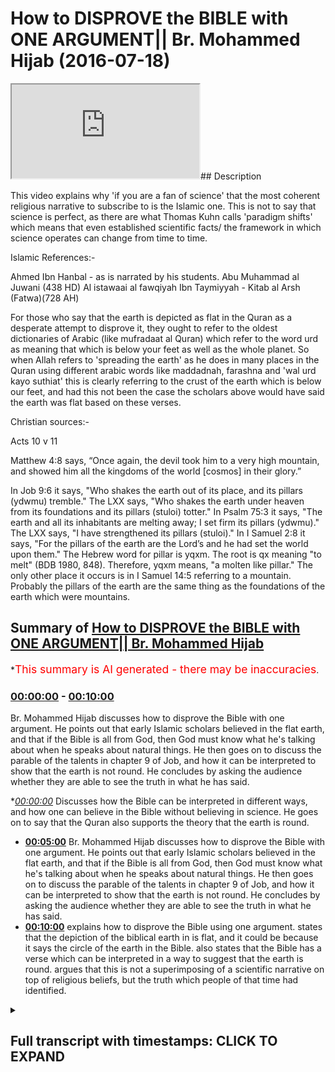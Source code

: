 # How to DISPROVE the BIBLE with ONE ARGUMENT|| Br. Mohammed Hijab (2016-07-18)

<iframe loading='lazy' src='https://www.youtube.com/embed/xQDU-eZ8dYg'></iframe>## Description

This video explains why 'if you are a fan of science' that the most coherent religious narrative to subscribe to is the Islamic one. This is not to say that science is perfect, as there are what Thomas Kuhn calls 'paradigm shifts' which means that even established scientific facts/ the framework in which science operates can change from time to time.

Islamic References:-

Ahmed Ibn Hanbal  - as is narrated by his students. 
 Abu Muhammad al Juwani (438 HD) Al istawaai al fawqiyah 
Ibn Taymiyyah - Kitab al Arsh (Fatwa)(728 AH)

For those who say that the earth is depicted as flat in the Quran as a desperate attempt to disprove it, they ought to refer to the oldest dictionaries of Arabic (like mufradaat al Quran) which refer to the word urd as meaning that which is below your feet as well as the whole planet. So when Allah refers to 'spreading the earth' as he does in many places in the Quran using different arabic words like maddadnah, farashna and 'wal urd kayo suthiat' this is clearly referring to the crust of the earth which is below our feet, and had this not been the case the scholars above would have said the earth was flat based on these verses. 

Christian sources:- 

Acts 10 v 11 

Matthew 4:8 says, “Once again, the devil took him to a very high mountain, and showed him all the kingdoms of the world [cosmos] in their glory.”

In Job 9:6 it says, "Who shakes the earth out of its place, and its pillars (ydwmu) tremble." The LXX says, "Who shakes the earth under heaven from its foundations and its pillars (stuloi) totter." In Psalm 75:3 it says, "The earth and all its inhabitants are melting away; I set firm its pillars (ydwmu)." The LXX says, "I have strengthened its pillars (stuloi)." In I Samuel 2:8 it says, "For the pillars of the earth are the Lord’s and he had set the world upon them." The Hebrew word for pillar is yqxm. The root is qx meaning "to melt" (BDB 1980, 848). Therefore, yqxm means, "a molten like pillar." The only other place it occurs is in I Samuel 14:5 referring to a mountain. Probably the pillars of the earth are the same thing as the foundations of the earth which were mountains.

## Summary of [How to DISPROVE the BIBLE with ONE ARGUMENT|| Br. Mohammed Hijab](https://www.youtube.com/watch?v=xQDU-eZ8dYg)


*<span style="color:red; font-size:125%">This summary is AI generated - there may be inaccuracies</span>.

### [00:00:00](https://www.youtube.com/watch?v=xQDU-eZ8dYg&t=0) - [00:10:00](https://www.youtube.com/watch?v=xQDU-eZ8dYg&t=600)

 Br. Mohammed Hijab discusses how to disprove the Bible with one argument. He points out that early Islamic scholars believed in the flat earth, and that if the Bible is all from God, then God must know what he's talking about when he speaks about natural things. He then goes on to discuss the parable of the talents in chapter 9 of Job, and how it can be interpreted to show that the earth is not round. He concludes by asking the audience whether they are able to see the truth in what he has said.

**[00:00:00](https://www.youtube.com/watch?v=xQDU-eZ8dYg&t=0)* Discusses how the Bible can be interpreted in different ways, and how one can believe in the Bible without believing in science. He goes on to say that the Quran also supports the theory that the earth is round.
* **[00:05:00](https://www.youtube.com/watch?v=xQDU-eZ8dYg&t=300)**  Br. Mohammed Hijab discusses how to disprove the Bible with one argument. He points out that early Islamic scholars believed in the flat earth, and that if the Bible is all from God, then God must know what he's talking about when he speaks about natural things. He then goes on to discuss the parable of the talents in chapter 9 of Job, and how it can be interpreted to show that the earth is not round. He concludes by asking the audience whether they are able to see the truth in what he has said.
* **[00:10:00](https://www.youtube.com/watch?v=xQDU-eZ8dYg&t=600)** explains how to disprove the Bible using one argument.  states that the depiction of the biblical earth in is flat, and it could be because it says the circle of the earth in the Bible.  also states that the Bible has a verse which can be interpreted in a way to suggest that the earth is round.  argues that this is not a superimposing of a scientific narrative on top of religious beliefs, but the truth which people of that time had identified.

<details><summary><h2>Full transcript with timestamps: CLICK TO EXPAND</h2></summary>

[0:00:00](https://youtu.be/xQDU-eZ8dYg?t=0) and adidas fee so he also daddy what do  
[0:00:06](https://youtu.be/xQDU-eZ8dYg?t=6) I either would you me I thought that's  
[0:00:12](https://youtu.be/xQDU-eZ8dYg?t=12) just I'd you know I was just saying to  
[0:00:13](https://youtu.be/xQDU-eZ8dYg?t=13) you what should ever get more time  
[0:00:15](https://youtu.be/xQDU-eZ8dYg?t=15) Jackie Chan just your first episode new  
[0:00:21](https://youtu.be/xQDU-eZ8dYg?t=21) car basically was that well will sent  
[0:00:23](https://youtu.be/xQDU-eZ8dYg?t=23) you as I do respect I do respect for you  
[0:00:26](https://youtu.be/xQDU-eZ8dYg?t=26) guys a colorful your Christians and your  
[0:00:28](https://youtu.be/xQDU-eZ8dYg?t=28) literalists and you believe in the Bible  
[0:00:29](https://youtu.be/xQDU-eZ8dYg?t=29) as is and you know why I respect that I  
[0:00:31](https://youtu.be/xQDU-eZ8dYg?t=31) do really respect that because in the  
[0:00:35](https://youtu.be/xQDU-eZ8dYg?t=35) West that we've had this kind of  
[0:00:36](https://youtu.be/xQDU-eZ8dYg?t=36) revolution Enlightenment period and  
[0:00:37](https://youtu.be/xQDU-eZ8dYg?t=37) scientific revolution dust relation all  
[0:00:39](https://youtu.be/xQDU-eZ8dYg?t=39) these different things have led people  
[0:00:42](https://youtu.be/xQDU-eZ8dYg?t=42) to insert interpreting the Bible which  
[0:00:43](https://youtu.be/xQDU-eZ8dYg?t=43) in a way which doesn't fit the classic  
[0:00:45](https://youtu.be/xQDU-eZ8dYg?t=45) works of Jesus which is actually for it  
[0:00:47](https://youtu.be/xQDU-eZ8dYg?t=47) is not in line with you know the the  
[0:00:51](https://youtu.be/xQDU-eZ8dYg?t=51) actual way that people we should  
[0:00:52](https://youtu.be/xQDU-eZ8dYg?t=52) interpret in a pot and the truth can't  
[0:00:54](https://youtu.be/xQDU-eZ8dYg?t=54) change can it so if you believe in the  
[0:00:56](https://youtu.be/xQDU-eZ8dYg?t=56) Bible you believe in the Bible  
[0:00:58](https://youtu.be/xQDU-eZ8dYg?t=58) yeah yeah you believe in it the Bible in  
[0:01:00](https://youtu.be/xQDU-eZ8dYg?t=60) a way which is straightforward the text  
[0:01:04](https://youtu.be/xQDU-eZ8dYg?t=64) speaks for itself  
[0:01:04](https://youtu.be/xQDU-eZ8dYg?t=64) is from God right yeah alright so while  
[0:01:08](https://youtu.be/xQDU-eZ8dYg?t=68) we're speaking Jim about and I hopefully  
[0:01:10](https://youtu.be/xQDU-eZ8dYg?t=70) get you involved I know you're  
[0:01:11](https://youtu.be/xQDU-eZ8dYg?t=71) interesting person to speak to and you  
[0:01:14](https://youtu.be/xQDU-eZ8dYg?t=74) gonna bid like mine a general I like to  
[0:01:15](https://youtu.be/xQDU-eZ8dYg?t=75) bid thank you Sheikh how do you shave me  
[0:01:18](https://youtu.be/xQDU-eZ8dYg?t=78) like this quite nice  
[0:01:22](https://youtu.be/xQDU-eZ8dYg?t=82) seriously we have a lot of the vapors  
[0:01:24](https://youtu.be/xQDU-eZ8dYg?t=84) I'm a discussion person I'm taking one  
[0:01:26](https://youtu.be/xQDU-eZ8dYg?t=86) too I mean Jesus so what we're saying  
[0:01:28](https://youtu.be/xQDU-eZ8dYg?t=88) was really the point I was going to make  
[0:01:31](https://youtu.be/xQDU-eZ8dYg?t=91) was just one way I'm not saying that  
[0:01:33](https://youtu.be/xQDU-eZ8dYg?t=93) science just as a disclaimer as a caveat  
[0:01:35](https://youtu.be/xQDU-eZ8dYg?t=95) I'm not saying that science is the  
[0:01:38](https://youtu.be/xQDU-eZ8dYg?t=98) measuring stick by which influent off' i  
[0:01:41](https://youtu.be/xQDU-eZ8dYg?t=101) whether religion is true or not true it  
[0:01:44](https://youtu.be/xQDU-eZ8dYg?t=104) in an in a complete sense i think that  
[0:01:46](https://youtu.be/xQDU-eZ8dYg?t=106) would be an extreme case and the reason  
[0:01:48](https://youtu.be/xQDU-eZ8dYg?t=108) why that is is because i believe that  
[0:01:50](https://youtu.be/xQDU-eZ8dYg?t=110) science goes true can come here this  
[0:01:52](https://youtu.be/xQDU-eZ8dYg?t=112) guy's my man and i believe that science  
[0:01:57](https://youtu.be/xQDU-eZ8dYg?t=117) can have way what thomas kuhn called you  
[0:01:59](https://youtu.be/xQDU-eZ8dYg?t=119) know Thomas Kuhn is the philosopher of  
[0:02:01](https://youtu.be/xQDU-eZ8dYg?t=121) science he said science can have like  
[0:02:03](https://youtu.be/xQDU-eZ8dYg?t=123) paradigm shifts I've said that I think  
[0:02:06](https://youtu.be/xQDU-eZ8dYg?t=126) that there are some rudimentary facts of  
[0:02:08](https://youtu.be/xQDU-eZ8dYg?t=128) science that we can all agree to and one  
[0:02:11](https://youtu.be/xQDU-eZ8dYg?t=131) of the things that I think is quite  
[0:02:12](https://youtu.be/xQDU-eZ8dYg?t=132) rudimentary is the shape of die would  
[0:02:16](https://youtu.be/xQDU-eZ8dYg?t=136) you agree with me that the shape of the  
[0:02:18](https://youtu.be/xQDU-eZ8dYg?t=138) earth is round  
[0:02:20](https://youtu.be/xQDU-eZ8dYg?t=140) you said to be a drunk are you sad about  
[0:02:23](https://youtu.be/xQDU-eZ8dYg?t=143) yes that's fine because I was asking  
[0:02:28](https://youtu.be/xQDU-eZ8dYg?t=148) this money because I was actually in 2%  
[0:02:32](https://youtu.be/xQDU-eZ8dYg?t=152) air and asked them how old is the  
[0:02:35](https://youtu.be/xQDU-eZ8dYg?t=155) universe they replied by saying six  
[0:02:38](https://youtu.be/xQDU-eZ8dYg?t=158) thousand years old is that correct yeah  
[0:02:40](https://youtu.be/xQDU-eZ8dYg?t=160) you believe the successor I'm not  
[0:02:42](https://youtu.be/xQDU-eZ8dYg?t=162) entirely 100% asylum I will research  
[0:02:45](https://youtu.be/xQDU-eZ8dYg?t=165) everything oh yeah I lost my current  
[0:02:48](https://youtu.be/xQDU-eZ8dYg?t=168) stance which is a bactrim other way  
[0:02:49](https://youtu.be/xQDU-eZ8dYg?t=169) would you do anyone sense like you do  
[0:02:51](https://youtu.be/xQDU-eZ8dYg?t=171) what she goes to school like you need  
[0:02:53](https://youtu.be/xQDU-eZ8dYg?t=173) something yeah I go second I don't go  
[0:02:58](https://youtu.be/xQDU-eZ8dYg?t=178) second to school unless you see that  
[0:03:00](https://youtu.be/xQDU-eZ8dYg?t=180) young yeah yeah asking this ahead kind  
[0:03:04](https://youtu.be/xQDU-eZ8dYg?t=184) of me has for yourself you said that  
[0:03:08](https://youtu.be/xQDU-eZ8dYg?t=188) would you say that be the university  
[0:03:10](https://youtu.be/xQDU-eZ8dYg?t=190) colleges oh maybe I don't know  
[0:03:13](https://youtu.be/xQDU-eZ8dYg?t=193) constantly make this money so that this  
[0:03:16](https://youtu.be/xQDU-eZ8dYg?t=196) wrong person on the Bible that indicates  
[0:03:20](https://youtu.be/xQDU-eZ8dYg?t=200) the fact that the earth is flat if you  
[0:03:25](https://youtu.be/xQDU-eZ8dYg?t=205) look at the book of Job chapter number  
[0:03:27](https://youtu.be/xQDU-eZ8dYg?t=207) nine verse number six it says the  
[0:03:30](https://youtu.be/xQDU-eZ8dYg?t=210) answers only flap way can be shaken out  
[0:03:33](https://youtu.be/xQDU-eZ8dYg?t=213) of this pillage so the earth has pillars  
[0:03:34](https://youtu.be/xQDU-eZ8dYg?t=214) the depiction of the public worth is  
[0:03:36](https://youtu.be/xQDU-eZ8dYg?t=216) that it's flat and it has penis like a  
[0:03:38](https://youtu.be/xQDU-eZ8dYg?t=218) table all right in the book of Matthew  
[0:03:42](https://youtu.be/xQDU-eZ8dYg?t=222) chapter number 8 that's number 4 as you  
[0:03:43](https://youtu.be/xQDU-eZ8dYg?t=223) very well know Jesus was taken to the  
[0:03:46](https://youtu.be/xQDU-eZ8dYg?t=226) higher the top of a very high mountain  
[0:03:48](https://youtu.be/xQDU-eZ8dYg?t=228) and I said that he saw all the kingdoms  
[0:03:50](https://youtu.be/xQDU-eZ8dYg?t=230) of yes  
[0:03:50](https://youtu.be/xQDU-eZ8dYg?t=230) that must be the earth is flat  
[0:03:54](https://youtu.be/xQDU-eZ8dYg?t=234) is there anything yeah because surely on  
[0:03:57](https://youtu.be/xQDU-eZ8dYg?t=237) the other side if you look at for  
[0:03:59](https://youtu.be/xQDU-eZ8dYg?t=239) example at the Book of Psalms chapter on  
[0:04:01](https://youtu.be/xQDU-eZ8dYg?t=241) with a 73 sorry chaps from 75 bus number  
[0:04:05](https://youtu.be/xQDU-eZ8dYg?t=245) three once again talks about the earth  
[0:04:08](https://youtu.be/xQDU-eZ8dYg?t=248) being flat and having pillars well you  
[0:04:10](https://youtu.be/xQDU-eZ8dYg?t=250) look at the book of Acts chapter number  
[0:04:12](https://youtu.be/xQDU-eZ8dYg?t=252) 10 verse number 11 he talks about a big  
[0:04:14](https://youtu.be/xQDU-eZ8dYg?t=254) shoot comin appeal was talking it in a  
[0:04:16](https://youtu.be/xQDU-eZ8dYg?t=256) big sheet comes from the sky and it  
[0:04:18](https://youtu.be/xQDU-eZ8dYg?t=258) covers all four corners of the earth so  
[0:04:20](https://youtu.be/xQDU-eZ8dYg?t=260) it's very clear here that the biblical  
[0:04:21](https://youtu.be/xQDU-eZ8dYg?t=261) depiction of the earth is a flower now  
[0:04:23](https://youtu.be/xQDU-eZ8dYg?t=263) in the Quran it says in Chapter number  
[0:04:25](https://youtu.be/xQDU-eZ8dYg?t=265) 39 verse number five you cope with  
[0:04:28](https://youtu.be/xQDU-eZ8dYg?t=268) Leyland's enough we called on the hala  
[0:04:30](https://youtu.be/xQDU-eZ8dYg?t=270) Lane what's up her Shamsul tamo-guna  
[0:04:32](https://youtu.be/xQDU-eZ8dYg?t=272) edge it in the edge any Muslim map so  
[0:04:35](https://youtu.be/xQDU-eZ8dYg?t=275) the scholars of exegesis of the past  
[0:04:38](https://youtu.be/xQDU-eZ8dYg?t=278) scholars I interpret the pride of the  
[0:04:40](https://youtu.be/xQDU-eZ8dYg?t=280) past they said that this verse makes it  
[0:04:43](https://youtu.be/xQDU-eZ8dYg?t=283) very clear that the earth is going round  
[0:04:45](https://youtu.be/xQDU-eZ8dYg?t=285) is must be round because this was tack  
[0:04:49](https://youtu.be/xQDU-eZ8dYg?t=289) we go will in this verse and therefore a  
[0:04:55](https://youtu.be/xQDU-eZ8dYg?t=295) middle hammer is one of the few died in  
[0:04:57](https://youtu.be/xQDU-eZ8dYg?t=297) 2.1 haben team here's another one who's  
[0:04:59](https://youtu.be/xQDU-eZ8dYg?t=299) accorded mount issue even has it was the  
[0:05:01](https://youtu.be/xQDU-eZ8dYg?t=301) third one adjoining enforcement is  
[0:05:04](https://youtu.be/xQDU-eZ8dYg?t=304) welcome other scholars second that said  
[0:05:05](https://youtu.be/xQDU-eZ8dYg?t=305) before time what a full time that the  
[0:05:08](https://youtu.be/xQDU-eZ8dYg?t=308) earth is round  
[0:05:09](https://youtu.be/xQDU-eZ8dYg?t=309) now I'm not saying that Islamic  
[0:05:11](https://youtu.be/xQDU-eZ8dYg?t=311) literature there's not a scroll out  
[0:05:12](https://youtu.be/xQDU-eZ8dYg?t=312) there that says that the earth is flat  
[0:05:13](https://youtu.be/xQDU-eZ8dYg?t=313) the interpreter on to say that but what  
[0:05:15](https://youtu.be/xQDU-eZ8dYg?t=315) I'm saying is we have in our literature  
[0:05:17](https://youtu.be/xQDU-eZ8dYg?t=317) those early scholars will seem to help  
[0:05:19](https://youtu.be/xQDU-eZ8dYg?t=319) those around and every choice run is  
[0:05:20](https://youtu.be/xQDU-eZ8dYg?t=320) over in the Bible do I have them  
[0:05:23](https://youtu.be/xQDU-eZ8dYg?t=323) so just if you are because you started  
[0:05:26](https://youtu.be/xQDU-eZ8dYg?t=326) off by saying that the office round if  
[0:05:29](https://youtu.be/xQDU-eZ8dYg?t=329) you truly believe that the earth is  
[0:05:31](https://youtu.be/xQDU-eZ8dYg?t=331) round after the Muslim but if you are  
[0:05:35](https://youtu.be/xQDU-eZ8dYg?t=335) sticking to the fact that the earth is  
[0:05:37](https://youtu.be/xQDU-eZ8dYg?t=337) round  
[0:05:37](https://youtu.be/xQDU-eZ8dYg?t=337) yep believe in the scripture that tells  
[0:05:39](https://youtu.be/xQDU-eZ8dYg?t=339) you clearly that the earth is flat and  
[0:05:41](https://youtu.be/xQDU-eZ8dYg?t=341) has pillars and there's no other way of  
[0:05:43](https://youtu.be/xQDU-eZ8dYg?t=343) interpreting this then that will do a  
[0:05:46](https://youtu.be/xQDU-eZ8dYg?t=346) contradiction in the way you apply your  
[0:05:48](https://youtu.be/xQDU-eZ8dYg?t=348) standards that's how you sit how do you  
[0:05:53](https://youtu.be/xQDU-eZ8dYg?t=353) roll this round if you want to read  
[0:05:56](https://youtu.be/xQDU-eZ8dYg?t=356) something out in the scriptures to pipe  
[0:05:58](https://youtu.be/xQDU-eZ8dYg?t=358) in is etc this is a mystery where you  
[0:06:02](https://youtu.be/xQDU-eZ8dYg?t=362) believe in the Bible  
[0:06:03](https://youtu.be/xQDU-eZ8dYg?t=363) I do but the Bible must be all from God  
[0:06:05](https://youtu.be/xQDU-eZ8dYg?t=365) absolutely now but I would have minded  
[0:06:08](https://youtu.be/xQDU-eZ8dYg?t=368) if the Bible is all from God God must  
[0:06:09](https://youtu.be/xQDU-eZ8dYg?t=369) know what he's talking about so if God  
[0:06:12](https://youtu.be/xQDU-eZ8dYg?t=372) knows what he's talking about  
[0:06:13](https://youtu.be/xQDU-eZ8dYg?t=373) then he must when he refers to natural  
[0:06:15](https://youtu.be/xQDU-eZ8dYg?t=375) things he must refer to them in a way  
[0:06:17](https://youtu.be/xQDU-eZ8dYg?t=377) which is accurate if I'm really because  
[0:06:20](https://youtu.be/xQDU-eZ8dYg?t=380) I think the Bible you should know you  
[0:06:22](https://youtu.be/xQDU-eZ8dYg?t=382) saw us in parables so no but so you're  
[0:06:25](https://youtu.be/xQDU-eZ8dYg?t=385) your baby you don't believe the nation  
[0:06:26](https://youtu.be/xQDU-eZ8dYg?t=386) in s and s in there so you don't believe  
[0:06:28](https://youtu.be/xQDU-eZ8dYg?t=388) in literature Sigma so one God talks  
[0:06:30](https://youtu.be/xQDU-eZ8dYg?t=390) about things you're talking about  
[0:06:31](https://youtu.be/xQDU-eZ8dYg?t=391) everything is about it says it's very  
[0:06:35](https://youtu.be/xQDU-eZ8dYg?t=395) common which good just are in peril can  
[0:06:37](https://youtu.be/xQDU-eZ8dYg?t=397) you prove to me that job chapter number  
[0:06:39](https://youtu.be/xQDU-eZ8dYg?t=399) number six  
[0:06:40](https://youtu.be/xQDU-eZ8dYg?t=400) because job  
[0:06:43](https://youtu.be/xQDU-eZ8dYg?t=403) can you get me a buddy please come from  
[0:06:47](https://youtu.be/xQDU-eZ8dYg?t=407) our and without no you are a very high  
[0:06:58](https://youtu.be/xQDU-eZ8dYg?t=418) profile ship interesting person you'll  
[0:07:04](https://youtu.be/xQDU-eZ8dYg?t=424) be able to do this with ease with  
[0:07:05](https://youtu.be/xQDU-eZ8dYg?t=425) consider wheeze 9 chapter 9 verse 6 this  
[0:07:11](https://youtu.be/xQDU-eZ8dYg?t=431) treatment might be going from 9 to 6  
[0:07:13](https://youtu.be/xQDU-eZ8dYg?t=433) then we've got - I'm verse 6 and we went  
[0:07:15](https://youtu.be/xQDU-eZ8dYg?t=435) from one so you can read it something  
[0:07:17](https://youtu.be/xQDU-eZ8dYg?t=437) drawn we go from get it I can't sing  
[0:07:21](https://youtu.be/xQDU-eZ8dYg?t=441) sorry read it from one  
[0:07:27](https://youtu.be/xQDU-eZ8dYg?t=447) without thinking of face I'm sorry  
[0:07:33](https://youtu.be/xQDU-eZ8dYg?t=453) it shakes the earth from its place and  
[0:07:37](https://youtu.be/xQDU-eZ8dYg?t=457) makes its pillars kill me  
[0:07:41](https://youtu.be/xQDU-eZ8dYg?t=461) and see what's sf6 yeah yeah  
[0:07:44](https://youtu.be/xQDU-eZ8dYg?t=464) you may read restaurant okay he speaks  
[0:07:52](https://youtu.be/xQDU-eZ8dYg?t=472) to the song and and it does not show  
[0:07:57](https://youtu.be/xQDU-eZ8dYg?t=477) issues ensues the light of the stars he  
[0:08:02](https://youtu.be/xQDU-eZ8dYg?t=482) alone searches out in heaven and treads  
[0:08:07](https://youtu.be/xQDU-eZ8dYg?t=487) on the waters to see so that their  
[0:08:13](https://youtu.be/xQDU-eZ8dYg?t=493) education the whole world is flat the  
[0:08:15](https://youtu.be/xQDU-eZ8dYg?t=495) first part was it is that bit so you  
[0:08:17](https://youtu.be/xQDU-eZ8dYg?t=497) just took one bit yeah so tell me what  
[0:08:20](https://youtu.be/xQDU-eZ8dYg?t=500) what how will you see that as not the  
[0:08:21](https://youtu.be/xQDU-eZ8dYg?t=501) earth hasn't got Phyllis learning that's  
[0:08:23](https://youtu.be/xQDU-eZ8dYg?t=503) a pollution got it in reading scripture  
[0:08:26](https://youtu.be/xQDU-eZ8dYg?t=506) so chapter 9 verse six off job I'm not  
[0:08:28](https://youtu.be/xQDU-eZ8dYg?t=508) trying to look honestly I like you're a  
[0:08:30](https://youtu.be/xQDU-eZ8dYg?t=510) nice guy I'm not trying to hurt your  
[0:08:32](https://youtu.be/xQDU-eZ8dYg?t=512) feelings  
[0:08:32](https://youtu.be/xQDU-eZ8dYg?t=512) okay not good at working either please  
[0:08:34](https://youtu.be/xQDU-eZ8dYg?t=514) we're seeking the truth the truth sorry  
[0:08:37](https://youtu.be/xQDU-eZ8dYg?t=517) alright it's a parable so I see as you  
[0:08:39](https://youtu.be/xQDU-eZ8dYg?t=519) see the power so you all right then  
[0:08:41](https://youtu.be/xQDU-eZ8dYg?t=521) bring a few donor partners lie on my  
[0:08:42](https://youtu.be/xQDU-eZ8dYg?t=522) mind assembly you're here to help me  
[0:08:43](https://youtu.be/xQDU-eZ8dYg?t=523) understand I don't that's fine you don't  
[0:08:46](https://youtu.be/xQDU-eZ8dYg?t=526) Sunday nine one so your boy do you  
[0:08:48](https://youtu.be/xQDU-eZ8dYg?t=528) understand it enough to say the parable  
[0:08:50](https://youtu.be/xQDU-eZ8dYg?t=530) but go ahead and look at if you want to  
[0:08:52](https://youtu.be/xQDU-eZ8dYg?t=532) look at psalms chapter number  
[0:08:54](https://youtu.be/xQDU-eZ8dYg?t=534) seventy-five Muslim three but now please  
[0:08:56](https://youtu.be/xQDU-eZ8dYg?t=536) Konami movie about is our a professor  
[0:08:58](https://youtu.be/xQDU-eZ8dYg?t=538) yeah and I think dark tell such a sci-fi  
[0:09:03](https://youtu.be/xQDU-eZ8dYg?t=543) plus three which is fine okay yes please  
[0:09:07](https://youtu.be/xQDU-eZ8dYg?t=547) your we're aware of your Bible what do  
[0:09:09](https://youtu.be/xQDU-eZ8dYg?t=549) you want seven five three  
[0:09:14](https://youtu.be/xQDU-eZ8dYg?t=554) by the way guys I just want to say this  
[0:09:16](https://youtu.be/xQDU-eZ8dYg?t=556) that the Quran from the very beginning  
[0:09:20](https://youtu.be/xQDU-eZ8dYg?t=560) when we talk about there being marina  
[0:09:22](https://youtu.be/xQDU-eZ8dYg?t=562) joinery defensible marine 75357 t5 35  
[0:09:32](https://youtu.be/xQDU-eZ8dYg?t=572) will you mean that you eat is just one  
[0:09:34](https://youtu.be/xQDU-eZ8dYg?t=574) word you read over getting from we're  
[0:09:42](https://youtu.be/xQDU-eZ8dYg?t=582) talking sir your swear I'm sorry  
[0:09:44](https://youtu.be/xQDU-eZ8dYg?t=584) and here's a microscope your cow let's  
[0:09:51](https://youtu.be/xQDU-eZ8dYg?t=591) find them very easily when of an older  
[0:09:54](https://youtu.be/xQDU-eZ8dYg?t=594) people quake it is I who spills burn so  
[0:10:01](https://youtu.be/xQDU-eZ8dYg?t=601) and so God holds the pillars of the  
[0:10:03](https://youtu.be/xQDU-eZ8dYg?t=603) earth its pillars Gareth has pillars in  
[0:10:06](https://youtu.be/xQDU-eZ8dYg?t=606) the Bible the earth has pillars in the  
[0:10:09](https://youtu.be/xQDU-eZ8dYg?t=609) Bible Phyllis me you know about you know  
[0:10:10](https://youtu.be/xQDU-eZ8dYg?t=610) a pillar is my friend yes that's right  
[0:10:15](https://youtu.be/xQDU-eZ8dYg?t=615) because the depiction of the biblical  
[0:10:17](https://youtu.be/xQDU-eZ8dYg?t=617) earth is flat it could be because it  
[0:10:21](https://youtu.be/xQDU-eZ8dYg?t=621) says the circle of the earth in the  
[0:10:22](https://youtu.be/xQDU-eZ8dYg?t=622) Bible  
[0:10:23](https://youtu.be/xQDU-eZ8dYg?t=623) it could be a disk but also has pillars  
[0:10:26](https://youtu.be/xQDU-eZ8dYg?t=626) tell me is that correct you think the  
[0:10:30](https://youtu.be/xQDU-eZ8dYg?t=630) Bible flat and has penis is there as  
[0:10:33](https://youtu.be/xQDU-eZ8dYg?t=633) flat as police is that surrounded do you  
[0:10:45](https://youtu.be/xQDU-eZ8dYg?t=645) agree with the Bible would you agree  
[0:10:46](https://youtu.be/xQDU-eZ8dYg?t=646) with the fact that the earth is round  
[0:10:47](https://youtu.be/xQDU-eZ8dYg?t=647) after B which is wrong you're going  
[0:10:50](https://youtu.be/xQDU-eZ8dYg?t=650) about a spill ISM what pillars means  
[0:10:52](https://youtu.be/xQDU-eZ8dYg?t=652) like a table you know a table you've  
[0:10:54](https://youtu.be/xQDU-eZ8dYg?t=654) seen a table before yeah a table is  
[0:10:57](https://youtu.be/xQDU-eZ8dYg?t=657) something which is like this and it has  
[0:11:00](https://youtu.be/xQDU-eZ8dYg?t=660) legs  
[0:11:00](https://youtu.be/xQDU-eZ8dYg?t=660) so villas act as stabilizers right they  
[0:11:05](https://youtu.be/xQDU-eZ8dYg?t=665) work only with flowers it's not powerful  
[0:11:09](https://youtu.be/xQDU-eZ8dYg?t=669) this is more than one verse if it was  
[0:11:11](https://youtu.be/xQDU-eZ8dYg?t=671) one verse we could say it's a parable  
[0:11:12](https://youtu.be/xQDU-eZ8dYg?t=672) but what you tell me what you do the  
[0:11:15](https://youtu.be/xQDU-eZ8dYg?t=675) opposite gives a feeling in the Bible  
[0:11:17](https://youtu.be/xQDU-eZ8dYg?t=677) yeah that's what you believe so Mars is  
[0:11:19](https://youtu.be/xQDU-eZ8dYg?t=679) a pillar nice support buttons if that's  
[0:11:21](https://youtu.be/xQDU-eZ8dYg?t=681) what you look at you believe do you  
[0:11:23](https://youtu.be/xQDU-eZ8dYg?t=683) believe in them I said it opens doors  
[0:11:25](https://youtu.be/xQDU-eZ8dYg?t=685) right so you believe in the climb there  
[0:11:27](https://youtu.be/xQDU-eZ8dYg?t=687) because the for the Quranic scripture of  
[0:11:29](https://youtu.be/xQDU-eZ8dYg?t=689) the three Abrahamic religions are the  
[0:11:31](https://youtu.be/xQDU-eZ8dYg?t=691) only ones as only scripture that has a  
[0:11:34](https://youtu.be/xQDU-eZ8dYg?t=694) verse in the Quran well verse in the  
[0:11:36](https://youtu.be/xQDU-eZ8dYg?t=696) Quran that can be interpreted in a way  
[0:11:37](https://youtu.be/xQDU-eZ8dYg?t=697) to suggest that the earth is round and  
[0:11:39](https://youtu.be/xQDU-eZ8dYg?t=699) the only scripture which has scholars  
[0:11:41](https://youtu.be/xQDU-eZ8dYg?t=701) predating a thousand years ago saying  
[0:11:44](https://youtu.be/xQDU-eZ8dYg?t=704) that the earth is round so it's not as  
[0:11:46](https://youtu.be/xQDU-eZ8dYg?t=706) in superimposing this narrative  
[0:11:48](https://youtu.be/xQDU-eZ8dYg?t=708) scientific narrative  
[0:11:50](https://youtu.be/xQDU-eZ8dYg?t=710) it's the truth which people of that time  
[0:11:52](https://youtu.be/xQDU-eZ8dYg?t=712) had identified the elephant leaders fear  
[0:12:00](https://youtu.be/xQDU-eZ8dYg?t=720) someo so dirty  
[0:12:04](https://youtu.be/xQDU-eZ8dYg?t=724) would you me  
</details>